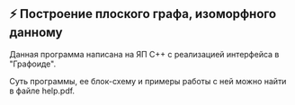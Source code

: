 ## ⚡ Построение плоского графа, изоморфного данному
Данная программа написана на ЯП C++ с реализацией интерфейса в "Графоиде". 

Суть программы, ее блок-схему и примеры работы с ней можно найти в файле help.pdf.
